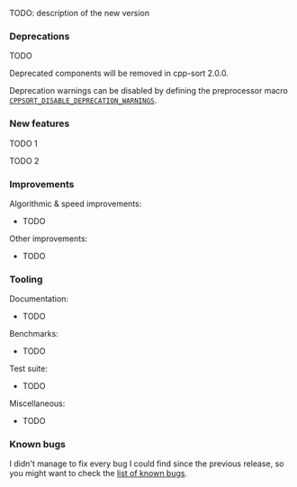 TODO: description of the new version

### Deprecations

TODO

Deprecated components will be removed in cpp-sort 2.0.0.

Deprecation warnings can be disabled by defining the preprocessor macro [`CPPSORT_DISABLE_DEPRECATION_WARNINGS`][deprecation-warnings].

### New features

TODO 1

TODO 2

### Improvements

Algorithmic & speed improvements:
* TODO

Other improvements:
* TODO

### Tooling

Documentation:
* TODO

Benchmarks:
* TODO

Test suite:
* TODO

Miscellaneous:
* TODO

### Known bugs

I didn't manage to fix every bug I could find since the previous release, so you might want to check the [list of known bugs][known-bugs].


  [deprecation-warnings]: https://github.com/Morwenn/cpp-sort/wiki#deprecation-warnings
  [known-bugs]: https://github.com/Morwenn/cpp-sort/issues?q=is%3Aissue+is%3Aopen+label%3Abug
